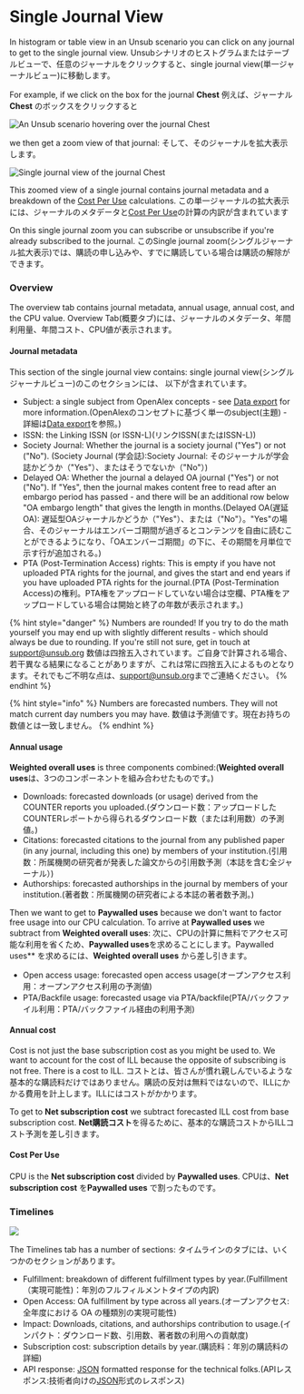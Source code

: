 # Single Journal View

In histogram or table view in an Unsub scenario you can click on any journal to get to the single journal view.&#x20;
Unsubシナリオのヒストグラムまたはテーブルビューで、任意のジャーナルをクリックすると、single journal view(単一ジャーナルビュー)に移動します。&#x20;

For example, if we click on the box for the journal **Chest**
例えば、ジャーナル **Chest** のボックスをクリックすると

![An Unsub scenario hovering over the journal Chest](../.gitbook/assets/single-journal-view-click.png)

we then get a zoom view of that journal:
そして、そのジャーナルを拡大表示します。

![Single journal view of the journal Chest](../.gitbook/assets/single-journal-view-zoomed.png)

This zoomed view of a single journal contains journal metadata and a breakdown of the [Cost Per Use](cost-per-use-cpu.md) calculations.&#x20;
この単一ジャーナルの拡大表示には、ジャーナルのメタデータと[Cost Per Use](cost-per-use-cpu.md)の計算の内訳が含まれています &#x20;

On this single journal zoom you can subscribe or unsubscribe if you're already subscribed to the journal.
このSingle journal zoom(シングルジャーナル拡大表示)では、購読の申し込みや、すでに購読している場合は購読の解除ができます。

### Overview

The overview tab contains journal metadata, annual usage, annual cost, and the CPU value.
Overview Tab(概要タブ)には、ジャーナルのメタデータ、年間利用量、年間コスト、CPU値が表示されます。

#### Journal metadata

This section of the single journal view contains:&#x20;
single journal view(シングルジャーナルビュー)のこのセクションには、 以下が含まれています。&#x20;

* Subject: a single subject from OpenAlex concepts - see [Data export](data-export.md) for more information.(OpenAlexのコンセプトに基づく単一のsubject(主題) - 詳細は[Data export](data-export.md)を参照。)
* ISSN: the Linking ISSN (or ISSN-L)(リンクISSN(またはISSN-L))
* Society Journal: Whether the journal is a society journal ("Yes") or not ("No"). (Society Journal (学会誌):Society Journal: そのジャーナルが学会誌かどうか（"Yes"）、またはそうでないか（"No"）)&#x20;
* Delayed OA: Whether the journal a delayed OA journal ("Yes") or not ("No"). If "Yes", then the journal makes content free to read after an embargo period has passed - and there will be an additional row below "OA embargo length" that gives the length in months.(Delayed OA(遅延OA): 遅延型OAジャーナルかどうか（"Yes"）、または（"No"）。"Yes"の場合、そのジャーナルはエンバーゴ期間が過ぎるとコンテンツを自由に読むことができるようになり、「OAエンバーゴ期間」の下に、その期間を月単位で示す行が追加される。)
* PTA (Post-Termination Access) rights: This is empty if you have not uploaded PTA rights for the journal, and gives the start and end years if you have uploaded PTA rights for the journal.(PTA (Post-Termination Access)の権利。PTA権をアップロードしていない場合は空欄、PTA権をアップロードしている場合は開始と終了の年数が表示されます。)

{% hint style="danger" %}
Numbers are rounded! If you try to do the math yourself you may end up with slightly different results - which should always be due to rounding. If you're still not sure, get in touch at [support@unsub.org](mailto:support@unsub.org)
数値は四捨五入されています。ご自身で計算される場合、若干異なる結果になることがありますが、これは常に四捨五入によるものとなります。それでもご不明な点は、[support@unsub.org](mailto:support@unsub.org)までご連絡ください。
{% endhint %}

{% hint style="info" %}
Numbers are forecasted numbers. They will not match current day numbers you may have.
数値は予測値です。現在お持ちの数値とは一致しません。
{% endhint %}

#### Annual usage

**Weighted overall uses** is three components combined:(**Weighted overall uses**は、3つのコンポーネントを組み合わせたものです。)

* Downloads: forecasted downloads (or usage) derived from the COUNTER reports you uploaded.(ダウンロード数：アップロードしたCOUNTERレポートから得られるダウンロード数（または利用数）の予測値。)
* Citations: forecasted citations to the journal from any published paper (in any journal, including this one) by members of your institution.(引用数：所属機関の研究者が発表した論文からの引用数予測（本誌を含む全ジャーナル）)
* Authorships: forecasted authorships in the journal by members of your institution.(著者数：所属機関の研究者による本誌の著者数予測。)

Then we want to get to **Paywalled uses** because we don't want to factor free usage into our CPU calculation. To arrive at **Paywalled uses** we subtract from **Weighted overall uses**:
次に、CPUの計算に無料でアクセス可能な利用を省くため、**Paywalled uses**を求めることにします。Paywalled uses** を求めるには、**Weighted overall uses** から差し引きます。

* Open access usage: forecasted open access usage(オープンアクセス利用：オープンアクセス利用の予測値)
* PTA/Backfile usage: forecasted usage via PTA/backfile(PTA/バックファイル利用：PTA/バックファイル経由の利用予測)

#### Annual cost

Cost is not just the base subscription cost as you might be used to. We want to account for the cost of ILL because the opposite of subscribing is not free. There is a cost to ILL.&#x20;
コストとは、皆さんが慣れ親しんでいるような基本的な購読料だけではありません。購読の反対は無料ではないので、ILLにかかる費用を計上します。ILLにはコストがかかります。&#x20;

To get to **Net subscription cost** we subtract forecasted ILL cost from base subscription cost.
**Net購読コスト**を得るために、基本的な購読コストからILLコスト予測を差し引きます。

#### Cost Per Use

CPU is the **Net subscription cost** divided by **Paywalled uses**.
CPUは、**Net subscription cost** を**Paywalled uses** で割ったものです。


### Timelines

![](../.gitbook/assets/single-journal-view-zoomed-timeline.png)

The Timelines tab has a number of sections:
タイムラインのタブには、いくつかのセクションがあります。
* Fulfillment: breakdown of different fulfillment types by year.(Fulfillment（実現可能性)：年別のフルフィルメントタイプの内訳)
* Open Access: OA fulfillment by type across all years.(オープンアクセス: 全年度における OA の種類別の実現可能性)
* Impact: Downloads, citations, and authorships contribution to usage.(インパクト：ダウンロード数、引用数、著者数の利用への貢献度)
* Subscription cost: subscription details by year.(購読料：年別の購読料の詳細)
* API response: [JSON](https://en.wikipedia.org/wiki/JSON) formatted response for the technical folks.(APIレスポンス:技術者向けの[JSON](https://en.wikipedia.org/wiki/JSON)形式のレスポンス)
